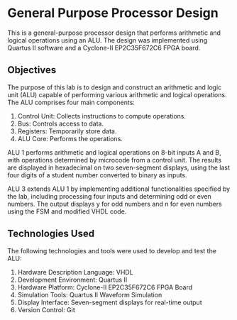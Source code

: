 # General Purpose Processor Design
This is a general-purpose processor design that performs arithmetic and logical operations using an ALU. The design was implemented using Quartus II software and a Cyclone-II EP2C35F672C6 FPGA board.

## Objectives

The purpose of this lab is to design and construct an arithmetic and logic unit (ALU) capable of performing various arithmetic and logical operations. The ALU comprises four main components:

1. Control Unit: Collects instructions to compute operations.
2. Bus: Controls access to data.
3. Registers: Temporarily store data.
5. ALU Core: Performs the operations.

ALU 1 performs arithmetic and logical operations on 8-bit inputs A and B, with operations determined by microcode from a control unit. The results are displayed in hexadecimal on two seven-segment displays, using the last four digits of a student number converted to binary as inputs.

ALU 3 extends ALU 1 by implementing additional functionalities specified by the lab, including processing four inputs and determining odd or even numbers. The output displays y for odd numbers and n for even numbers using the FSM and modified VHDL code.

## Technologies Used
The following technologies and tools were used to develop and test the ALU:

1. Hardware Description Language: VHDL
2. Development Environment: Quartus II
3. Hardware Platform: Cyclone-II EP2C35F672C6 FPGA Board
4. Simulation Tools: Quartus II Waveform Simulation
5. Display Interface: Seven-segment displays for real-time output
6. Version Control: Git







